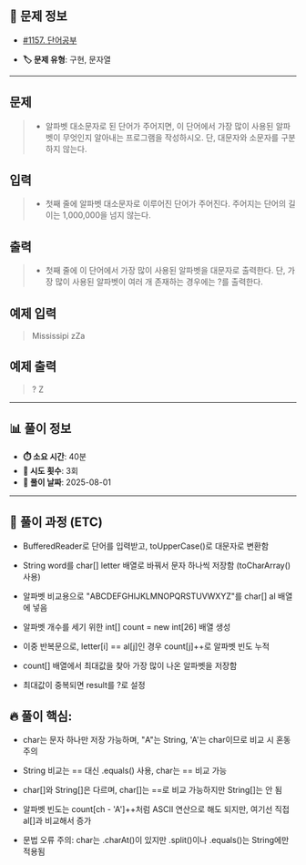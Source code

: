 ## 📍 문제 정보

- [#1157. 단어공부](https://www.acmicpc.net/problem/1157)
  <img src="https://static.solved.ac/tier_small/1.svg" width="16" height="16">

- **🏷️ 문제 유형**: 구현, 문자열

---

## 문제

> - 알파벳 대소문자로 된 단어가 주어지면, 이 단어에서 가장 많이 사용된 알파벳이 무엇인지 알아내는 프로그램을 작성하시오. 단, 대문자와 소문자를 구분하지 않는다.

## 입력

> - 첫째 줄에 알파벳 대소문자로 이루어진 단어가 주어진다. 주어지는 단어의 길이는 1,000,000을 넘지 않는다.

## 출력

> - 첫째 줄에 이 단어에서 가장 많이 사용된 알파벳을 대문자로 출력한다. 단, 가장 많이 사용된 알파벳이 여러 개 존재하는 경우에는 ?를 출력한다.

## 예제 입력

> Mississipi
> zZa

## 예제 출력

> ?
> Z

---

## 📊 풀이 정보

- **⏱️ 소요 시간**: 40분
- **🔄 시도 횟수**: 3회
- **📅 풀이 날짜**: 2025-08-01

---

## 💭 풀이 과정 (ETC)

- BufferedReader로 단어를 입력받고, toUpperCase()로 대문자로 변환함

- String word를 char[] letter 배열로 바꿔서 문자 하나씩 저장함 (toCharArray() 사용)

- 알파벳 비교용으로 "ABCDEFGHIJKLMNOPQRSTUVWXYZ"를 char[] al 배열에 넣음

- 알파벳 개수를 세기 위한 int[] count = new int[26] 배열 생성

- 이중 반복문으로, letter[i] == al[j]인 경우 count[j]++로 알파벳 빈도 누적

- count[] 배열에서 최대값을 찾아 가장 많이 나온 알파벳을 저장함

- 최대값이 중복되면 result를 ?로 설정


## 🔥 풀이 핵심:  

- char는 문자 하나만 저장 가능하며, "A"는 String, 'A'는 char이므로 비교 시 혼동 주의

- String 비교는 == 대신 .equals() 사용, char는 == 비교 가능

- char[]와 String[]은 다르며, char[]는 ==로 비교 가능하지만 String[]는 안 됨

- 알파벳 빈도는 count[ch - 'A']++처럼 ASCII 연산으로 해도 되지만, 여기선 직접 al[]과 비교해서 증가

- 문법 오류 주의: char는 .charAt()이 있지만 .split()이나 .equals()는 String에만 적용됨

